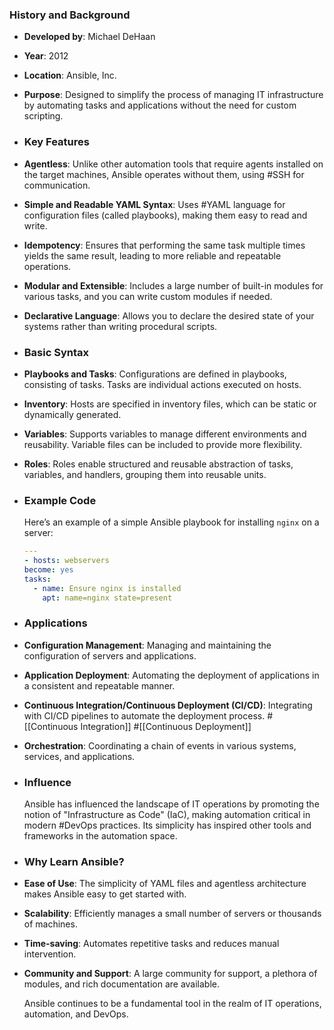 ### **History and Background**
- **Developed by**: Michael DeHaan
- **Year**: 2012
- **Location**: Ansible, Inc.
- **Purpose**: Designed to simplify the process of managing IT infrastructure by automating tasks and applications without the need for custom scripting.
- ### **Key Features**
- **Agentless**: Unlike other automation tools that require agents installed on the target machines, Ansible operates without them, using #SSH for communication.
- **Simple and Readable YAML Syntax**: Uses #YAML language for configuration files (called playbooks), making them easy to read and write.
- **Idempotency**: Ensures that performing the same task multiple times yields the same result, leading to more reliable and repeatable operations.
- **Modular and Extensible**: Includes a large number of built-in modules for various tasks, and you can write custom modules if needed.
- **Declarative Language**: Allows you to declare the desired state of your systems rather than writing procedural scripts.
- ### **Basic Syntax**
- **Playbooks and Tasks**: Configurations are defined in playbooks, consisting of tasks. Tasks are individual actions executed on hosts.
- **Inventory**: Hosts are specified in inventory files, which can be static or dynamically generated.
- **Variables**: Supports variables to manage different environments and reusability. Variable files can be included to provide more flexibility.
- **Roles**: Roles enable structured and reusable abstraction of tasks, variables, and handlers, grouping them into reusable units.
- ### **Example Code**
  
  Here’s an example of a simple Ansible playbook for installing `nginx` on a server:
  
  ```yaml
  ---
  - hosts: webservers
  become: yes
  tasks:
    - name: Ensure nginx is installed
      apt: name=nginx state=present
  ```
- ### **Applications**
- **Configuration Management**: Managing and maintaining the configuration of servers and applications.
- **Application Deployment**: Automating the deployment of applications in a consistent and repeatable manner.
- **Continuous Integration/Continuous Deployment (CI/CD)**: Integrating with CI/CD pipelines to automate the deployment process. #[[Continuous Integration]] #[[Continuous Deployment]]
- **Orchestration**: Coordinating a chain of events in various systems, services, and applications.
- ### **Influence**
  
  Ansible has influenced the landscape of IT operations by promoting the notion of "Infrastructure as Code" (IaC), making automation critical in modern #DevOps practices. Its simplicity has inspired other tools and frameworks in the automation space.
- ### **Why Learn Ansible?**
- **Ease of Use**: The simplicity of YAML files and agentless architecture makes Ansible easy to get started with.
- **Scalability**: Efficiently manages a small number of servers or thousands of machines.
- **Time-saving**: Automates repetitive tasks and reduces manual intervention.
- **Community and Support**: A large community for support, a plethora of modules, and rich documentation are available.
  
  Ansible continues to be a fundamental tool in the realm of IT operations, automation, and DevOps.